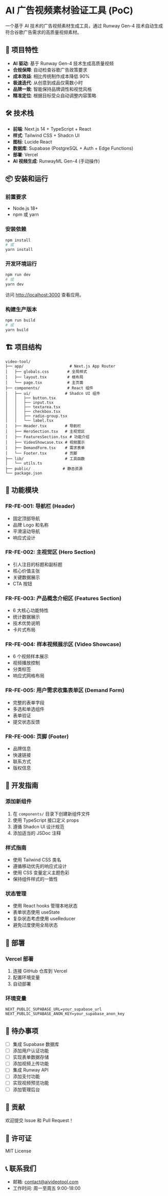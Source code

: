 # AI 广告视频素材验证工具 (PoC)

一个基于 AI 技术的广告视频素材生成工具，通过 Runway Gen-4 技术自动生成符合谷歌广告需求的高质量视频素材。

## 🚀 项目特性

- **AI 驱动**: 基于 Runway Gen-4 技术生成高质量视频
- **合规保障**: 自动检查谷歌广告政策要求
- **成本效益**: 相比传统制作成本降低 90%
- **极速迭代**: 从创意到成品仅需数小时
- **品牌一致**: 智能保持品牌调性和视觉风格
- **精准定位**: 根据目标受众自动调整内容策略

## 🛠️ 技术栈

- **前端**: Next.js 14 + TypeScript + React
- **样式**: Tailwind CSS + Shadcn UI
- **图标**: Lucide React
- **数据库**: Supabase (PostgreSQL + Auth + Edge Functions)
- **部署**: Vercel
- **AI 视频生成**: RunwayML Gen-4 (手动操作)

## 📦 安装和运行

### 前置要求

- Node.js 18+ 
- npm 或 yarn

### 安装依赖

```bash
npm install
# 或
yarn install
```

### 开发环境运行

```bash
npm run dev
# 或
yarn dev
```

访问 [http://localhost:3000](http://localhost:3000) 查看应用。

### 构建生产版本

```bash
npm run build
# 或
yarn build
```

## 🏗️ 项目结构

```
video-tool/
├── app/                    # Next.js App Router
│   ├── globals.css        # 全局样式
│   ├── layout.tsx         # 根布局
│   └── page.tsx           # 主页面
├── components/            # React 组件
│   ├── ui/               # Shadcn UI 组件
│   │   ├── button.tsx
│   │   ├── input.tsx
│   │   ├── textarea.tsx
│   │   ├── checkbox.tsx
│   │   ├── radio-group.tsx
│   │   └── label.tsx
│   ├── Header.tsx        # 导航栏
│   ├── HeroSection.tsx   # 主视觉区
│   ├── FeaturesSection.tsx # 功能介绍
│   ├── VideoShowcase.tsx # 视频展示
│   ├── DemandForm.tsx    # 需求表单
│   └── Footer.tsx        # 页脚
├── lib/                  # 工具函数
│   └── utils.ts
├── public/              # 静态资源
└── package.json
```

## 🎯 功能模块

### FR-FE-001: 导航栏 (Header)
- 固定顶部导航
- 品牌 Logo 和名称
- 平滑滚动导航
- 响应式设计

### FR-FE-002: 主视觉区 (Hero Section)
- 引人注目的标题和副标题
- 核心价值主张
- 关键数据展示
- CTA 按钮

### FR-FE-003: 产品概念介绍区 (Features Section)
- 6 大核心功能特性
- 统计数据展示
- 技术优势说明
- 卡片式布局

### FR-FE-004: 样本视频展示区 (Video Showcase)
- 6 个视频样本展示
- 视频播放控制
- 分类标签
- 响应式网格布局

### FR-FE-005: 用户需求收集表单区 (Demand Form)
- 完整的表单字段
- 多选和单选组件
- 表单验证
- 提交状态反馈

### FR-FE-006: 页脚 (Footer)
- 品牌信息
- 快速链接
- 联系方式
- 版权信息

## 🔧 开发指南

### 添加新组件

1. 在 `components/` 目录下创建新组件文件
2. 使用 TypeScript 接口定义 props
3. 遵循 Shadcn UI 设计规范
4. 添加适当的 JSDoc 注释

### 样式指南

- 使用 Tailwind CSS 类名
- 遵循移动优先的响应式设计
- 使用 CSS 变量定义主题色彩
- 保持组件样式的一致性

### 状态管理

- 使用 React hooks 管理本地状态
- 表单状态使用 useState
- 复杂状态考虑使用 useReducer
- 避免过度使用全局状态

## 🚀 部署

### Vercel 部署

1. 连接 GitHub 仓库到 Vercel
2. 配置环境变量
3. 自动部署

### 环境变量

```env
NEXT_PUBLIC_SUPABASE_URL=your_supabase_url
NEXT_PUBLIC_SUPABASE_ANON_KEY=your_supabase_anon_key
```

## 📝 待办事项

- [ ] 集成 Supabase 数据库
- [ ] 添加用户认证功能
- [ ] 实现表单数据存储
- [ ] 添加视频上传功能
- [ ] 集成 Runway API
- [ ] 添加支付功能
- [ ] 实现视频预览功能
- [ ] 添加管理后台

## 🤝 贡献

欢迎提交 Issue 和 Pull Request！

## 📄 许可证

MIT License

## 📞 联系我们

- 邮箱: contact@aivideotool.com
- 工作时间: 周一至周五 9:00-18:00 